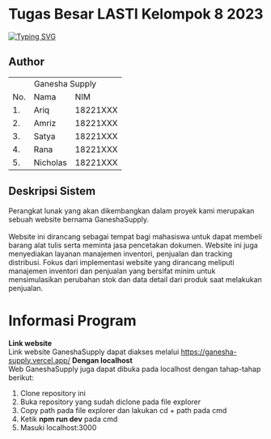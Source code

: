 <h1>Tugas Besar LASTI Kelompok 8 2023</h1>

<p>
  <!-- Typing SVG by DenverCoder1 - https://github.com/DenverCoder1/readme-typing-svg -->
<a href="https://git.io/typing-svg"><img src="https://readme-typing-svg.demolab.com?font=Jetbrains+Mono&pause=800&color=71BCE1&center=false&vCenter=false&width=400&lines=Tugas+Besar;Layanan+STI" alt="Typing SVG" /></a>
</p>

## **Author**

<p align="center"> 
<table>
    <tr>
        <td colspan=4 align="center">Ganesha Supply</td>
    </tr>
    <tr>
        <td>No.</td>
        <td>Nama</td>
        <td>NIM</td>
    </tr>
    <tr>
        <td>1.</td>
        <td>Ariq</td>
        <td>18221XXX</td>
    </tr>
    <tr>
        <td>2.</td>
        <td>Amriz</td>
        <td>18221XXX</td>
    </tr>
    <tr>
        <td>3.</td>
        <td>Satya</td>
        <td>18221XXX</td>
    </tr>
    <tr>
        <td>4.</td>
        <td>Rana</td>
        <td>18221XXX</td>
    </tr>
    <tr>
        <td>5.</td>
        <td>Nicholas</td>
        <td>18221XXX</td>
    </tr>

</table>
</p>


## Deskripsi Sistem
  Perangkat lunak yang akan dikembangkan dalam proyek kami merupakan sebuah website bernama GaneshaSupply.
  <br><br>
  Website ini dirancang sebagai tempat bagi mahasiswa untuk dapat membeli barang alat tulis serta meminta jasa pencetakan dokumen. Website ini juga menyediakan layanan manajemen inventori, penjualan dan tracking distribusi. Fokus dari implementasi website yang dirancang meliputi manajemen inventori dan penjualan yang bersifat minim untuk mensimulasikan perubahan stok dan data detail dari produk saat melakukan penjualan.

# Informasi Program
**Link website**
<br>
Link website GaneshaSupply dapat diakses melalui https://ganesha-supply.vercel.app/
**Dengan localhost**
<br>
Web GaneshaSupply juga dapat dibuka pada localhost dengan tahap-tahap berikut:
<br>
1. Clone repository ini
3. Buka repository yang sudah diclone pada file explorer
4. Copy path pada file explorer dan lakukan cd + path pada cmd
5. Ketik **npm run dev** pada cmd
6. Masuki localhost:3000
